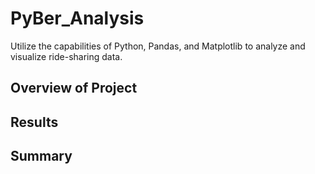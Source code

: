 # PyBer_Analysis
Utilize the capabilities of Python, Pandas, and Matplotlib to analyze and visualize ride-sharing data.

## Overview of Project

## Results

## Summary
